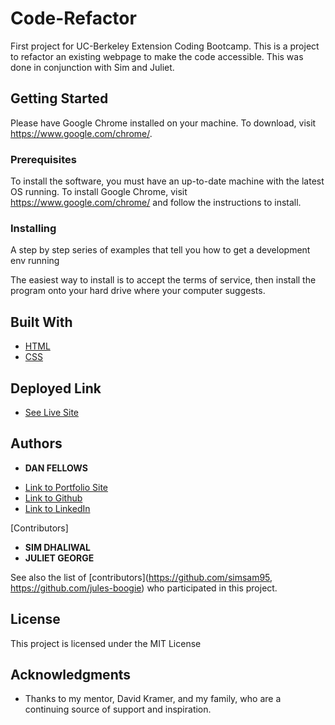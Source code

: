 # Code-Refactor

First project for UC-Berkeley Extension Coding Bootcamp. This is a project to refactor an existing webpage to make the code accessible. This was done in conjunction with Sim and Juliet.

## Getting Started

Please have Google Chrome installed on your machine. To download, visit https://www.google.com/chrome/.

### Prerequisites

To install the software, you must have an up-to-date machine with the latest OS running. To install Google Chrome, visit https://www.google.com/chrome/ and follow the instructions to install.

### Installing

A step by step series of examples that tell you how to get a development env running

The easiest way to install is to accept the terms of service, then install the program onto your hard drive where your computer suggests.

## Built With

* [HTML](https://developer.mozilla.org/en-US/docs/Web/HTML)
* [CSS](https://developer.mozilla.org/en-US/docs/Web/CSS)

## Deployed Link

* [See Live Site](https://dfel08.github.io/Code-Refactor/)


## Authors

* **DAN FELLOWS**

- [Link to Portfolio Site](https://dfel08.github.io/Responsive-Portfolio/)
- [Link to Github](https://github.com/dfel08)
- [Link to LinkedIn](https://www.linkedin.com/in/dan-fellows-ba88a041/)

[Contributors]

* **SIM DHALIWAL**
* **JULIET GEORGE**

See also the list of [contributors](https://github.com/simsam95, https://github.com/jules-boogie) who participated in this project.

## License

This project is licensed under the MIT License 

## Acknowledgments

* Thanks to my mentor, David Kramer, and my family, who are a continuing source of support and inspiration.
